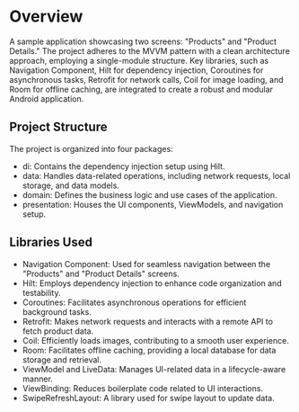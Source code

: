 # Overview
A sample application showcasing two screens: "Products" and "Product Details." The project adheres to the MVVM pattern with a clean architecture approach, employing a single-module structure. Key libraries, such as Navigation Component, Hilt for dependency injection, Coroutines for asynchronous tasks, Retrofit for network calls, Coil for image loading, and Room for offline caching, are integrated to create a robust and modular Android application.

## Project Structure
The project is organized into four packages:
* di: Contains the dependency injection setup using Hilt.
* data: Handles data-related operations, including network requests, local storage, and data models.
* domain: Defines the business logic and use cases of the application.
* presentation: Houses the UI components, ViewModels, and navigation setup.


## Libraries Used
* Navigation Component: Used for seamless navigation between the "Products" and "Product Details" screens.
* Hilt: Employs dependency injection to enhance code organization and testability.
* Coroutines: Facilitates asynchronous operations for efficient background tasks.
* Retrofit: Makes network requests and interacts with a remote API to fetch product data.
* Coil: Efficiently loads images, contributing to a smooth user experience.
* Room: Facilitates offline caching, providing a local database for data storage and retrieval.
* ViewModel and LiveData: Manages UI-related data in a lifecycle-aware manner.
* ViewBinding: Reduces boilerplate code related to UI interactions.
* SwipeRefreshLayout: A library used for swipe layout to update data.